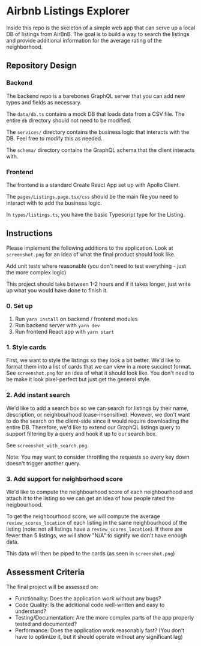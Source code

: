 # Airbnb Listings Explorer

Inside this repo is the skeleton of a simple web app that can serve up a local DB of listings from AirBnB. The goal is to build a way to search the listings and provide additional information for the average rating of the neighborhood.

## Repository Design

### Backend

The backend repo is a barebones GraphQL server that you can add new types and fields as necessary.

The `data/db.ts` contains a mock DB that loads data from a CSV file. The entire `db` directory should not need to be modified.

The `services/` directory contains the business logic that interacts with the DB. Feel free to modify this as needed.

The `schema/` directory contains the GraphQL schema that the client interacts with.

### Frontend

The frontend is a standard Create React App set up with Apollo Client.

The `pages/Listings.page.tsx/css` should be the main file you need to interact with to add the business logic.

In `types/listings.ts`, you have the basic Typescript type for the Listing.

## Instructions

Please implement the following additions to the application. Look at `screenshot.png` for an idea of what the final product should look like.

Add unit tests where reasonable (you don't need to test everything - just the more complex logic)

This project should take between 1-2 hours and if it takes longer, just write up what you would have done to finish it.

### 0. Set up

1. Run `yarn install` on backend / frontend modules
2. Run backend server with `yarn dev`
3. Run frontend React app with `yarn start`

### 1. Style cards

First, we want to style the listings so they look a bit better. We'd like to format them into a list of cards that we can view in a more succinct format. See `screenshot.png` for an idea of what it should look like. You don't need to be make it look pixel-perfect but just get the general style.

### 2. Add instant search

We'd like to add a search box so we can search for listings by their name, description, or neighbourhood (case-insensitive). However, we don't want to do the search on the client-side since it would require downloading the entire DB. Therefore, we'd like to extend our GraphQL listings query to support filtering by a query and hook it up to our search box.

See `screenshot_with_search.png`.

Note: You may want to consider throttling the requests so every key down doesn't trigger another query.

### 3. Add support for neighborhood score

We'd like to compute the neighbourhood score of each neighbourhood and attach it to the listing so we can get an idea of how people rated the neigbourhood.

To get the neighbourhood score, we will compute the average `review_scores_location` of each listing in the same neighbourhood of the listing (note: not all listings have a `review_scores_location`). If there are fewer than 5 listings, we will show "N/A" to signify we don't have enough data.

This data will then be piped to the cards (as seen in `screenshot.png`)

## Assessment Criteria

The final project will be assessed on:

* Functionality: Does the application work without any bugs?
* Code Quality: Is the additional code well-written and easy to understand?
* Testing/Documentation: Are the more complex parts of the app properly tested and documented?
* Performance: Does the application work reasonably fast? (You don't have to optimize it, but it should operate without any significant lag)
